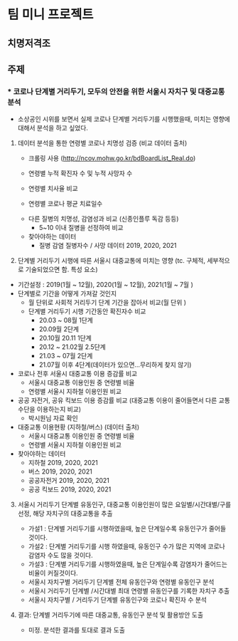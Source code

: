 # 팀 미니 프로젝트

## 치명저격조

## 주제

### * 코로나 단계별 거리두기, 모두의 안전을 위한 서울시 자치구 및 대중교통 분석

* 소상공인 시위를 보면서 실제 코로나 단계별 거리두기를 시행했을때, 미치는 영향에 대해서 분석을 하고 싶었다.

1. 데이터 분석을 통한 연령별 코로나 치명성 검증 (비교 데이터 출처) 

   * 크롤링 사용 (http://ncov.mohw.go.kr/bdBoardList_Real.do) 

   * 연령별 누적 확진자 수 및 누적 사망자 수 
   * 연령별 치사율 비교 
   * 연령별 코로나 평균 치료일수 

   - 다른 질병의 치명성, 감염성과 비교 (신종인플루 독감 등등)
     - 5~10 이내 질병을 선정하여 비교 
   - 찾아야하는 데이터 
     * 질병 감염 질병자수 / 사망 데이터 2019, 2020, 2021 

2. 단계별 거리두기 시행에 따른 서울시 대중교통에 미치는 영향 (tc. 구체적, 세부적으로 기술되었으면 함. 특성 요소)

* 기간설정 : 2019(1월 ~ 12월), 2020(1월 ~ 12월), 2021(1월 ~ 7월 )
* 단계별로 기간을 어떻게 가져갈 것인지 
  * 월 단위로 사회적 거리두기 단계 기간을 잡아서 비교(월 단위 ) 
  * 단계별 거리두기 시행 기간동안 확진자수 비교 
    * 20.03 ~ 08월 1단계 
    * 20.09월 2단계 
    * 20.10월 20.11 1단계
    * 20.12 ~ 21.02월 2.5단계 
    * 21.03 ~ 07월 2단계
    * 21.07월 이후 4단계(데이터가 있으면...무리하게 찾지 않기) 
* 코로나 전후 서울시 대중교통 이용 증감률 비교
  - 서울시 대중교통 이용인원 중 연령별 비율 
  - 연령별 서울시 지하철 이용인원 비교 
* 공공 자전거, 공유 킥보드 이용 증감률 비교 (대중교통 이용이 줄어들면서 다른 교통수단을 이용하는지 비교)
  - 박시원님 자료 확인
* 대중교통 이용현황 (지하철/버스) (데이터 출처)
  - 서울시 대중교통 이용인원 중 연령별 비율 
  - 연령별 서울시 지하철 이용인원 비교
* 찾아야하는 데이터 
  * 지하철 2019, 2020, 2021 
  * 버스 2019, 2020, 2021
  * 공공자전거 2019, 2020, 2021
  * 공공 킥보드 2019, 2020, 2021

3. 서울시 거리두기 단계별 유동인구, 대중교통 이용인원이 많은 요일별/시간대별/구를 선정,  해당 자치구의 대중교통을 추출
   * 가설1 : 단계별 거리두기를 시행하였을때, 높은 단계일수록 유동인구가 줄어들 것이다.
   * 가설2 : 단계별 거리두기를 시행 하였을때, 유동인구 수가 많은 지역에 코로나 감염자 수도 많을 것이다.
   * 가설3 : 단계별 거리두기를 시행하였을때, 높은 단계일수록 감염자가 줄어드는 비율이 커질것이다.
   * 서울시 자치구별 거리두기 단계별  전체 유동인구와 연령별 유동인구 분석 
   * 서울시 거리두기 단계별 /시간대별 최대 연령별 유동인구를 기록한 자치구 추출 
   * 서울시 자치구별 / 거리두기 단계별 유동인구와 코로나 확진자 수 분석 

4. 결과: 단계별 거리두기에 따른 대중교통, 유동인구 분석 및 활용방안 도출
   * 미정. 분석한 결과를 토대로 결과 도출 